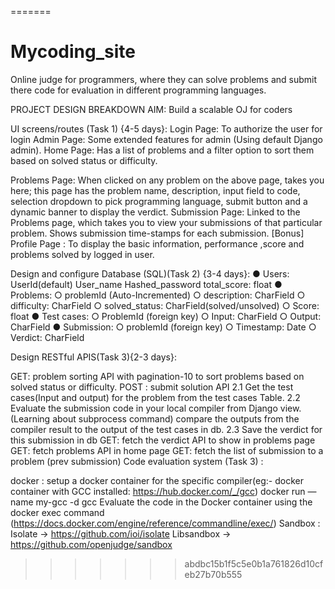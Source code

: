 =======
# Mycoding_site

Online judge for programmers, where they can solve problems and submit there code for evaluation in different programming languages.

PROJECT DESIGN BREAKDOWN AIM: Build a scalable OJ for coders

UI screens/routes (Task 1) {4-5 days}:
Login Page: To authorize the user for login
Admin Page: Some extended features for admin (Using default Django admin). Home Page: Has a list of problems and a filter option to sort them based on solved status or difficulty.

Problems Page: When clicked on any problem on the above page, takes you here; this page has the problem name, description, input field to code, selection dropdown to pick programming language, submit button and a dynamic banner to display the verdict. Submission Page: Linked to the Problems page, which takes you to view your submissions of that particular problem. Shows submission time-stamps for each submission. [Bonus] Profile Page : To display the basic information, performance ,score and problems solved by logged in user.

Design and configure Database (SQL)(Task 2) {3-4 days}:
● Users:
UserId(default)
User_name Hashed_password total_score: float
● Problems:
○ problemId (Auto-Incremented) ○ description: CharField
○ difficulty: CharField
○ solved_status: CharField(solved/unsolved)
○ Score: float
● Test cases:
○ ProblemId (foreign key)
○ Input: CharField
○ Output: CharField
● Submission:
○ problemId (foreign key)
○ Timestamp: Date
○ Verdict: CharField

Design RESTful APIS(Task 3){2-3 days}:

GET: problem sorting API with pagination-10 to sort problems based on solved status or difficulty.
POST : submit solution API
2.1 Get the test cases(Input and output) for the problem from the test cases Table. 2.2 Evaluate the submission code in your local compiler from Django view. (Learning about subprocess command) compare the outputs from the compiler result to the output of the test cases in db. 2.3 Save the verdict for this submission in db
GET: fetch the verdict API to show in problems page
GET: fetch problems API in home page
GET: fetch the list of submission to a problem (prev submission)
Code evaluation system (Task 3) :

docker : setup a docker container for the specific compiler(eg:- docker container
with GCC installed: https://hub.docker.com/_/gcc)
docker run — name my-gcc -d gcc
Evaluate the code in the Docker container using the docker exec command
(https://docs.docker.com/engine/reference/commandline/exec/) Sandbox : Isolate -> https://github.com/ioi/isolate
Libsandbox -> https://github.com/openjudge/sandbox
>>>>>>> abdbc15b1f5c5e0b1a761826d10cfeb27b70b555
